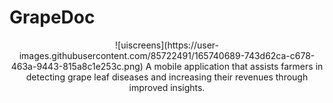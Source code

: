 # GrapeDoc
<p align="center"> 
![uiscreens](https://user-images.githubusercontent.com/85722491/165740689-743d62ca-c678-463a-9443-815a8c1e253c.png)
A mobile application that assists farmers in detecting grape leaf diseases and increasing their revenues through improved insights.
